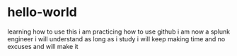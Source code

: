 # hello-world
learning how to use this
i am practicing how to use github
i am now a splunk engineer
i will understand as long as i study
i will keep making time and no excuses and will make it
